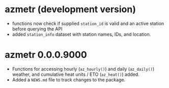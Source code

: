 # azmetr (development version)

- functions now check if supplied `station_id` is valid and an active station before querying the API
- added `station_info` dataset with station names, IDs, and location.

# azmetr 0.0.0.9000

* Functions for accessing hourly (`az_hourly()`) and daily (`az_daily()`) weather, and cumulative heat units / ETO (`az_heat()`) added.
* Added a `NEWS.md` file to track changes to the package.
